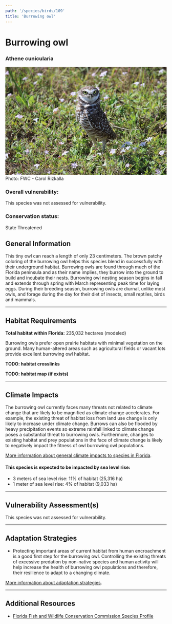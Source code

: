 ```yaml
---
path: '/species/birds/109'
title: 'Burrowing owl'
---
```


# Burrowing owl

### Athene cunicularia

<div id="TopSection">

<div class="header-photo"><img src="109.jpg" alt="Photo for Burrowing owl"/>
<figcaption>Photo: FWC - Carol Rizkalla</figcaption></div>

<div>

### Overall vulnerability:

This species was not assessed for vulnerability.

### Conservation status:

State Threatened

</div>
</div>

## General Information

This tiny owl can reach a length of only 23 centimeters.  The brown patchy coloring of the burrowing owl helps this species blend in successfully with their underground habitat.  Burrowing owls are found through much of the Florida peninsula and as their name implies, they burrow into the ground to build and incubate their nests.  Burrowing owl nesting season begins in fall and extends through spring with March representing peak time for laying eggs.  During their breeding season, burrowing owls are diurnal, unlike most owls, and forage during the day for their diet of insects, small reptiles, birds and mammals.

<hr />

## Habitat Requirements

**Total habitat within Florida:** 235,032 hectares (modeled)

Burrowing owls prefer open prairie habitats with minimal vegetation on the ground.  Many human-altered areas such as agricultural fields or vacant lots provide excellent burrowing owl habitat.

**TODO: habitat crosslinks**

**TODO: habitat map (if exists)**

<hr />

## Climate Impacts

The burrowing owl currently faces many threats not related to climate change that are likely to be magnified as climate change accelerates. For example, the existing threat of habitat loss from land use change is only likely to increase under climate change.  Burrows can also be flooded by heavy precipitation events so extreme rainfall linked to climate change poses a substantial threat to burrowing owls.  Furthermore, changes to existing habitat and prey populations in the face of climate change is likely to negatively impact the fitness of owl burrowing owl populations.

[More information about general climate impacts to species in Florida](/impacts/species).


#### This species is expected to be impacted by sea level rise:

- 3 meters of sea level rise: 11% of habitat (25,316 ha)
- 1 meter of sea level rise: 4% of habitat (9,033 ha)
    

<hr />

## Vulnerability Assessment(s)

This species was not assessed for vulnerability.

<hr />

## Adaptation Strategies

- Protecting important areas of current habitat from human encroachment is a good first step for the burrowing owl.  Controlling the existing threats of excessive predation by non-native species and human activity will help increase the health of burrowing owl populations and therefore, their resilience to adapt to a changing climate.

[More information about adaptation strategies](/strategies).

<hr />


## Additional Resources

- [Florida Fish and Wildlife Conservation Commission Species Profile](https://myfwc.com/wildlifehabitats/profiles/birds/owls/burrowing-owl/)

